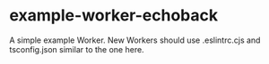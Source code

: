 # example-worker-echoback

A simple example Worker. New Workers should use .eslintrc.cjs and tsconfig.json similar to the one here.
